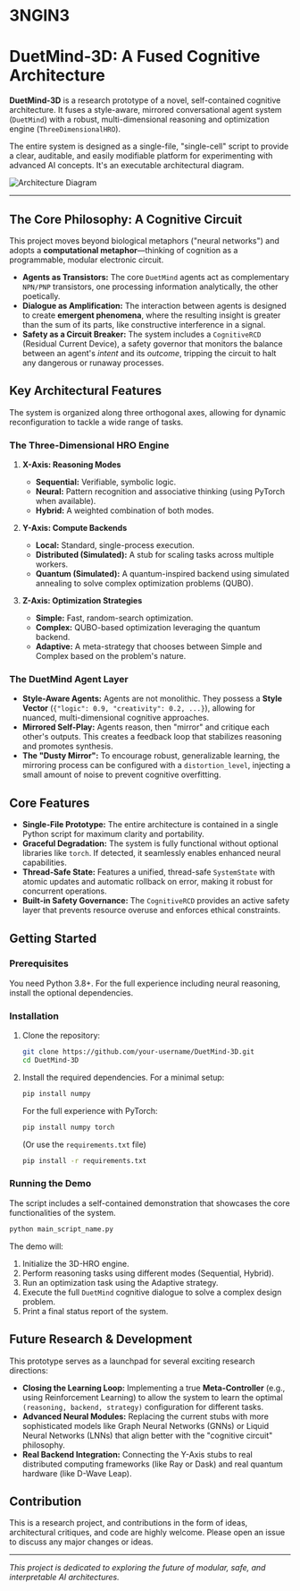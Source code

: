 # 3NGIN3
# DuetMind-3D: A Fused Cognitive Architecture

**DuetMind-3D** is a research prototype of a novel, self-contained cognitive architecture. It fuses a style-aware, mirrored conversational agent system (`DuetMind`) with a robust, multi-dimensional reasoning and optimization engine (`ThreeDimensionalHRO`).

The entire system is designed as a single-file, "single-cell" script to provide a clear, auditable, and easily modifiable platform for experimenting with advanced AI concepts. It's an executable architectural diagram.

![Architecture Diagram](https://i.imgur.com/your-diagram-image.png)  <!-- You can create a simple diagram for this -->

---

## The Core Philosophy: A Cognitive Circuit

This project moves beyond biological metaphors ("neural networks") and adopts a **computational metaphor**—thinking of cognition as a programmable, modular electronic circuit.

*   **Agents as Transistors:** The core `DuetMind` agents act as complementary `NPN/PNP` transistors, one processing information analytically, the other poetically.
*   **Dialogue as Amplification:** The interaction between agents is designed to create **emergent phenomena**, where the resulting insight is greater than the sum of its parts, like constructive interference in a signal.
*   **Safety as a Circuit Breaker:** The system includes a `CognitiveRCD` (Residual Current Device), a safety governor that monitors the balance between an agent's *intent* and its *outcome*, tripping the circuit to halt any dangerous or runaway processes.

## Key Architectural Features

The system is organized along three orthogonal axes, allowing for dynamic reconfiguration to tackle a wide range of tasks.

### The Three-Dimensional HRO Engine

1.  **X-Axis: Reasoning Modes**
    *   **Sequential:** Verifiable, symbolic logic.
    *   **Neural:** Pattern recognition and associative thinking (using PyTorch when available).
    *   **Hybrid:** A weighted combination of both modes.

2.  **Y-Axis: Compute Backends**
    *   **Local:** Standard, single-process execution.
    *   **Distributed (Simulated):** A stub for scaling tasks across multiple workers.
    *   **Quantum (Simulated):** A quantum-inspired backend using simulated annealing to solve complex optimization problems (QUBO).

3.  **Z-Axis: Optimization Strategies**
    *   **Simple:** Fast, random-search optimization.
    *   **Complex:** QUBO-based optimization leveraging the quantum backend.
    *   **Adaptive:** A meta-strategy that chooses between Simple and Complex based on the problem's nature.

### The DuetMind Agent Layer

*   **Style-Aware Agents:** Agents are not monolithic. They possess a **Style Vector** (`{"logic": 0.9, "creativity": 0.2, ...}`), allowing for nuanced, multi-dimensional cognitive approaches.
*   **Mirrored Self-Play:** Agents reason, then "mirror" and critique each other's outputs. This creates a feedback loop that stabilizes reasoning and promotes synthesis.
*   **The "Dusty Mirror":** To encourage robust, generalizable learning, the mirroring process can be configured with a `distortion_level`, injecting a small amount of noise to prevent cognitive overfitting.

## Core Features

*   **Single-File Prototype:** The entire architecture is contained in a single Python script for maximum clarity and portability.
*   **Graceful Degradation:** The system is fully functional without optional libraries like `torch`. If detected, it seamlessly enables enhanced neural capabilities.
*   **Thread-Safe State:** Features a unified, thread-safe `SystemState` with atomic updates and automatic rollback on error, making it robust for concurrent operations.
*   **Built-in Safety Governance:** The `CognitiveRCD` provides an active safety layer that prevents resource overuse and enforces ethical constraints.

## Getting Started

### Prerequisites

You need Python 3.8+. For the full experience including neural reasoning, install the optional dependencies.

### Installation

1.  Clone the repository:
    ```bash
    git clone https://github.com/your-username/DuetMind-3D.git
    cd DuetMind-3D
    ```

2.  Install the required dependencies. For a minimal setup:
    ```bash
    pip install numpy
    ```
    For the full experience with PyTorch:
    ```bash
    pip install numpy torch
    ```
    (Or use the `requirements.txt` file)
    ```bash
    pip install -r requirements.txt
    ```

### Running the Demo

The script includes a self-contained demonstration that showcases the core functionalities of the system.

```bash
python main_script_name.py
```

The demo will:
1.  Initialize the 3D-HRO engine.
2.  Perform reasoning tasks using different modes (Sequential, Hybrid).
3.  Run an optimization task using the Adaptive strategy.
4.  Execute the full `DuetMind` cognitive dialogue to solve a complex design problem.
5.  Print a final status report of the system.

## Future Research & Development

This prototype serves as a launchpad for several exciting research directions:

*   **Closing the Learning Loop:** Implementing a true **Meta-Controller** (e.g., using Reinforcement Learning) to allow the system to learn the optimal `(reasoning, backend, strategy)` configuration for different tasks.
*   **Advanced Neural Modules:** Replacing the current stubs with more sophisticated models like Graph Neural Networks (GNNs) or Liquid Neural Networks (LNNs) that align better with the "cognitive circuit" philosophy.
*   **Real Backend Integration:** Connecting the Y-Axis stubs to real distributed computing frameworks (like Ray or Dask) and real quantum hardware (like D-Wave Leap).

## Contribution

This is a research project, and contributions in the form of ideas, architectural critiques, and code are highly welcome. Please open an issue to discuss any major changes or ideas.

---
*This project is dedicated to exploring the future of modular, safe, and interpretable AI architectures.*
